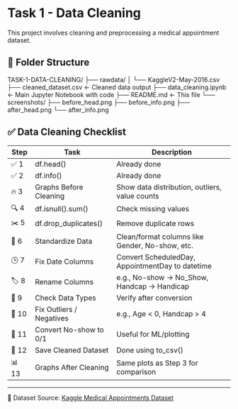 
# Task 1 - Data Cleaning

This project involves cleaning and preprocessing a medical appointment dataset.

## 📁 Folder Structure
TASK-1-DATA-CLEANING/
├── rawdata/
│   └── KaggleV2-May-2016.csv
├── cleaned_dataset.csv               ← Cleaned data output
├── data_cleaning.ipynb              ← Main Jupyter Notebook with code
├── README.md                        ← This file
└── screenshots/
    ├── before_head.png
    ├── before_info.png
    ├── after_head.png
    └── after_info.png

## ✅ Data Cleaning Checklist

| Step | Task | Description |
|------|------|-------------|
| ✅ 1 | df.head() | Already done |
| ✅ 2 | df.info() | Already done |
| 🔥 3 | Graphs Before Cleaning | Show data distribution, outliers, value counts |
| 🔍 4 | df.isnull().sum() | Check missing values |
| ✂️ 5 | df.drop_duplicates() | Remove duplicate rows |
| 🎯 6 | Standardize Data | Clean/format columns like Gender, No-show, etc. |
| 🕒 7 | Fix Date Columns | Convert ScheduledDay, AppointmentDay to datetime |
| 🏷️ 8 | Rename Columns | e.g., No-show → No_Show, Handcap → Handicap |
| 🔎 9 | Check Data Types | Verify after conversion |
| 🧹 10 | Fix Outliers / Negatives | e.g., Age < 0, Handcap > 4 |
| 🧪 11 | Convert No-show to 0/1 | Useful for ML/plotting |
| 💾 12 | Save Cleaned Dataset | Done using to_csv() |
| 📊 13 | Graphs After Cleaning | Same plots as Step 3 for comparison |

---

📌 Dataset Source: [Kaggle Medical Appointments Dataset](https://www.kaggle.com/datasets/joniarroba/noshowappointments)
